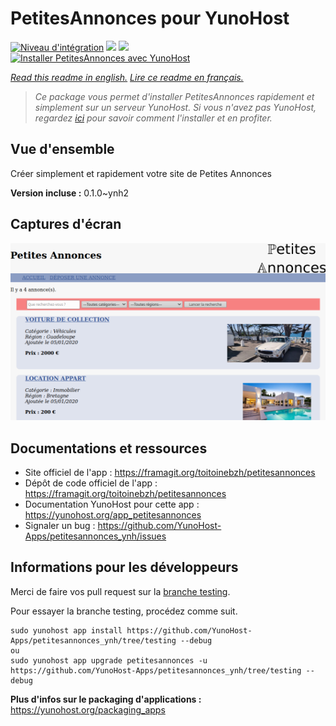 # PetitesAnnonces pour YunoHost

[![Niveau d'intégration](https://dash.yunohost.org/integration/petitesannonces.svg)](https://dash.yunohost.org/appci/app/petitesannonces) ![](https://ci-apps.yunohost.org/ci/badges/petitesannonces.status.svg) ![](https://ci-apps.yunohost.org/ci/badges/petitesannonces.maintain.svg)  
[![Installer PetitesAnnonces avec YunoHost](https://install-app.yunohost.org/install-with-yunohost.svg)](https://install-app.yunohost.org/?app=petitesannonces)

*[Read this readme in english.](./README.md)*
*[Lire ce readme en français.](./README_fr.md)*

> *Ce package vous permet d'installer PetitesAnnonces rapidement et simplement sur un serveur YunoHost.
Si vous n'avez pas YunoHost, regardez [ici](https://yunohost.org/#/install) pour savoir comment l'installer et en profiter.*

## Vue d'ensemble

Créer simplement et rapidement votre site de Petites Annonces

**Version incluse :** 0.1.0~ynh2



## Captures d'écran

![](./doc/screenshots/demo.png)

## Documentations et ressources

* Site officiel de l'app : https://framagit.org/toitoinebzh/petitesannonces
* Dépôt de code officiel de l'app : https://framagit.org/toitoinebzh/petitesannonces
* Documentation YunoHost pour cette app : https://yunohost.org/app_petitesannonces
* Signaler un bug : https://github.com/YunoHost-Apps/petitesannonces_ynh/issues

## Informations pour les développeurs

Merci de faire vos pull request sur la [branche testing](https://github.com/YunoHost-Apps/petitesannonces_ynh/tree/testing).

Pour essayer la branche testing, procédez comme suit.
```
sudo yunohost app install https://github.com/YunoHost-Apps/petitesannonces_ynh/tree/testing --debug
ou
sudo yunohost app upgrade petitesannonces -u https://github.com/YunoHost-Apps/petitesannonces_ynh/tree/testing --debug
```

**Plus d'infos sur le packaging d'applications :** https://yunohost.org/packaging_apps